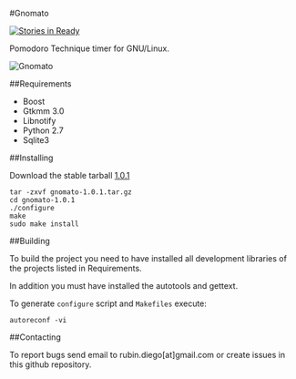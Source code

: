 #Gnomato

[![Stories in Ready](https://badge.waffle.io/diegorubin/gnomato.svg?label=ready&title=Ready)](http://waffle.io/diegorubin/gnomato) 

Pomodoro Technique timer for GNU/Linux.

![Gnomato](http://diegorubin.com/images/gnomato "Gnomato Interface")

##Requirements

* Boost
* Gtkmm 3.0
* Libnotify
* Python 2.7
* Sqlite3

##Installing

Download the stable tarball [1.0.1](https://github.com/diegorubin/gnomato/releases/download/1.0.1/gnomato-1.0.1.tar.gz)

    tar -zxvf gnomato-1.0.1.tar.gz
    cd gnomato-1.0.1
    ./configure
    make
    sudo make install

##Building

To build the project you need to have installed all development libraries 
of the projects listed in Requirements.

In addition you must have installed the autotools and gettext.

To generate `configure` script and `Makefiles` execute:

    autoreconf -vi

##Contacting

To report bugs send email to rubin.diego[at]gmail.com or
create issues in this github repository.

